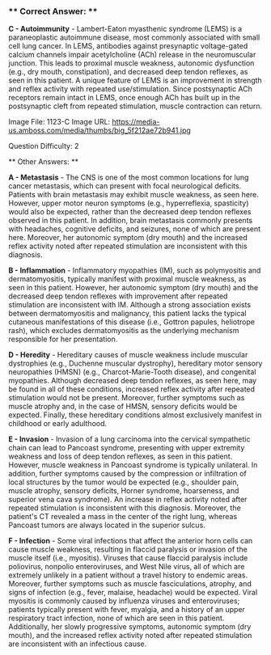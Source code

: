 ### ** Correct Answer: **

**C - Autoimmunity** - Lambert-Eaton myasthenic syndrome (LEMS) is a paraneoplastic autoimmune disease, most commonly associated with small cell lung cancer. In LEMS, antibodies against presynaptic voltage-gated calcium channels impair acetylcholine (ACh) release in the neuromuscular junction. This leads to proximal muscle weakness, autonomic dysfunction (e.g., dry mouth, constipation), and decreased deep tendon reflexes, as seen in this patient. A unique feature of LEMS is an improvement in strength and reflex activity with repeated use/stimulation. Since postsynaptic ACh receptors remain intact in LEMS, once enough ACh has built up in the postsynaptic cleft from repeated stimulation, muscle contraction can return.

Image File: 1123-C
Image URL: https://media-us.amboss.com/media/thumbs/big_5f212ae72b941.jpg

Question Difficulty: 2

** Other Answers: **

**A - Metastasis** - The CNS is one of the most common locations for lung cancer metastasis, which can present with focal neurological deficits. Patients with brain metastasis may exhibit muscle weakness, as seen here. However, upper motor neuron symptoms (e.g., hyperreflexia, spasticity) would also be expected, rather than the decreased deep tendon reflexes observed in this patient. In addition, brain metastasis commonly presents with headaches, cognitive deficits, and seizures, none of which are present here. Moreover, her autonomic symptom (dry mouth) and the increased reflex activity noted after repeated stimulation are inconsistent with this diagnosis.

**B - Inflammation** - Inflammatory myopathies (IM), such as polymyositis and dermatomyositis, typically manifest with proximal muscle weakness, as seen in this patient. However, her autonomic symptom (dry mouth) and the decreased deep tendon reflexes with improvement after repeated stimulation are inconsistent with IM. Although a strong association exists between dermatomyositis and malignancy, this patient lacks the typical cutaneous manifestations of this disease (i.e., Gottron papules, heliotrope rash), which excludes dermatomyositis as the underlying mechanism responsible for her presentation.

**D - Heredity** - Hereditary causes of muscle weakness include muscular dystrophies (e.g., Duchenne muscular dystrophy), hereditary motor sensory neuropathies (HMSN) (e.g., Charcot-Marie-Tooth disease), and congenital myopathies. Although decreased deep tendon reflexes, as seen here, may be found in all of these conditions, increased reflex activity after repeated stimulation would not be present. Moreover, further symptoms such as muscle atrophy and, in the case of HMSN, sensory deficits would be expected. Finally, these hereditary conditions almost exclusively manifest in childhood or early adulthood.

**E - Invasion** - Invasion of a lung carcinoma into the cervical sympathetic chain can lead to Pancoast syndrome, presenting with upper extremity weakness and loss of deep tendon reflexes, as seen in this patient. However, muscle weakness in Pancoast syndrome is typically unilateral. In addition, further symptoms caused by the compression or infiltration of local structures by the tumor would be expected (e.g., shoulder pain, muscle atrophy, sensory deficits, Horner syndrome, hoarseness, and superior vena cava syndrome). An increase in reflex activity noted after repeated stimulation is inconsistent with this diagnosis. Moreover, the patient's CT revealed a mass in the center of the right lung, whereas Pancoast tumors are always located in the superior sulcus.

**F - Infection** - Some viral infections that affect the anterior horn cells can cause muscle weakness, resulting in flaccid paralysis or invasion of the muscle itself (i.e., myositis). Viruses that cause flaccid paralysis include poliovirus, nonpolio enteroviruses, and West Nile virus, all of which are extremely unlikely in a patient without a travel history to endemic areas. Moreover, further symptoms such as muscle fasciculations, atrophy, and signs of infection (e.g., fever, malaise, headache) would be expected. Viral myositis is commonly caused by influenza viruses and enteroviruses; patients typically present with fever, myalgia, and a history of an upper respiratory tract infection, none of which are seen in this patient. Additionally, her slowly progressive symptoms, autonomic symptom (dry mouth), and the increased reflex activity noted after repeated stimulation are inconsistent with an infectious cause.

